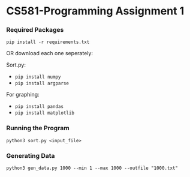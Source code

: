 # CS581-Programming Assignment 1
### Required Packages

`pip install -r requirements.txt`

OR download each one seperately:

Sort.py:
* `pip install numpy`
* `pip install argparse`

For graphing:
* `pip install pandas`
* `pip install matplotlib`

### Running the Program

`python3 sort.py <input_file>`

### Generating Data

`python3 gen_data.py 1000 --min 1 --max 1000 --outfile "1000.txt"`
